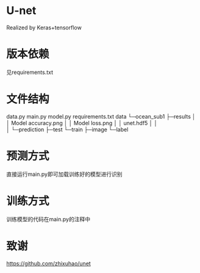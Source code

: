 # U-net
Realized by Keras+tensorflow

# 版本依赖
见requirements.txt

# 文件结构

data.py
main.py
model.py
requirements.txt
data
    └─ocean_sub1
        ├─results
        │  │  Model accuracy.png
        │  │  Model loss.png
        │  │  unet.hdf5
        │  │  
        │  └─prediction
        ├─test
        └─train
            ├─image
            └─label


# 预测方式
直接运行main.py即可加载训练好的模型进行识别

# 训练方式
训练模型的代码在main.py的注释中

# 致谢
https://github.com/zhixuhao/unet
